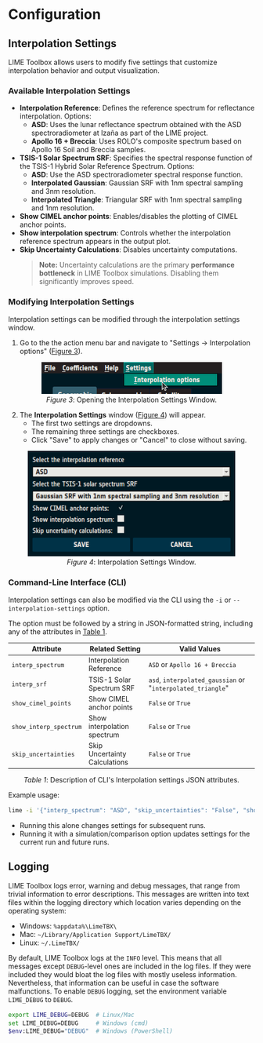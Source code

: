# Configuration

## Interpolation Settings

LIME Toolbox allows users to modify five settings that customize interpolation behavior and output visualization.

### Available Interpolation Settings
- **Interpolation Reference**: Defines the reference spectrum for reflectance interpolation. Options:
  - **ASD**: Uses the lunar reflectance spectrum obtained with the ASD spectroradiometer at Izaña as part of the LIME project.
  - **Apollo 16 + Breccia**: Uses ROLO's composite spectrum based on Apollo 16 Soil and Breccia samples.
- **TSIS-1 Solar Spectrum SRF**: Specifies the spectral response function of the TSIS-1 Hybrid Solar Reference Spectrum. Options:
  - **ASD**: Use the ASD spectroradiometer spectral response function.
  - **Interpolated Gaussian**: Gaussian SRF with 1nm spectral sampling and 3nm resolution.
  - **Interpolated Triangle**: Triangular SRF with 1nm spectral sampling and 1nm resolution.
- **Show CIMEL anchor points**: Enables/disables the plotting of CIMEL anchor points.
- **Show interpolation spectrum**: Controls whether the interpolation reference spectrum appears in the output plot.
- **Skip Uncertainty Calculations**: Disables uncertainty computations.
  > **Note:** Uncertainty calculations are the primary **performance bottleneck** in LIME Toolbox simulations.
  > Disabling them significantly improves speed.

### Modifying Interpolation Settings

Interpolation settings can be modified through the interpolation settings window.

1. Go to the the action menu bar and navigate to "Settings → Interpolation options" ([Figure 3](#fig-3)).

<figure align="center" id="fig-3">
    <img src="../../images/user_guide/open_interp_settings.png" alt="Opening the Interpolation Settings Window"/>
    <figcaption><i>Figure 3</i>: Opening the Interpolation Settings Window.</figcaption>
</figure>

2. The **Interpolation Settings** window ([Figure 4](#fig-4)) will appear.
   - The first two settings are dropdowns.
   - The remaining three settings are checkboxes.
   - Click "Save" to apply changes or "Cancel" to close without saving.

<figure align="center" id="fig-4">
    <img src="../../images/user_guide/inter_settings.png" alt="Interpolation Settings Window"/>
    <figcaption><i>Figure 4</i>: Interpolation Settings Window.</figcaption>
</figure>

### Command-Line Interface (CLI)

Interpolation settings can also be modified via the CLI using the `-i` or `--interpolation-settings` option.

The option must be followed by a string in JSON-formatted string, including any of the attributes in [Table 1](#tab-1).

<center id='tab-1'>

| **Attribute** | **Related Setting** | **Valid Values** |
|---------------|---------------------|------------------|
| `interp_spectrum` | Interpolation Reference | `ASD` or `Apollo 16 + Breccia` |
| `interp_srf` | TSIS-1 Solar Spectrum SRF | `asd`, `interpolated_gaussian` or "`interpolated_triangle`" |
| `show_cimel_points` | Show CIMEL anchor points | `False` or `True` |
| `show_interp_spectrum` | Show interpolation spectrum | `False` or `True` |
| `skip_uncertainties` | Skip Uncertainty Calculations | `False` or `True` |

<i>Table 1</i>: Description of CLI's Interpolation settings JSON attributes.

</center>

Example usage:
```sh
lime -i '{"interp_spectrum": "ASD", "skip_uncertainties": "False", "show_interp_spectrum": "False", "interp_srf": "interpolated_gaussian"}'
```
- Running this alone changes settings for subsequent runs.
- Running it with a simulation/comparison option updates settings for the current run and future runs.


## Logging
LIME Toolbox logs error, warning and debug messages, that range from trivial information to error descriptions.
This messages are written into text files within the logging directory which location varies depending on the operating system:
- Windows: `%appdata%\LimeTBX\`
- Mac: `~/Library/Application Support/LimeTBX/`
- Linux: `~/.LimeTBX/`

By default, LIME Toolbox logs at the `INFO` level. This means that all messages except `DEBUG`-level ones are included
in the log files. If they were included they would bloat the log files with mostly useless information. Nevertheless,
that information can be useful in case the software malfunctions. To enable `DEBUG` logging, set the environment variable
`LIME_DEBUG` to `DEBUG`.

```sh
export LIME_DEBUG=DEBUG  # Linux/Mac
set LIME_DEBUG=DEBUG     # Windows (cmd)
$env:LIME_DEBUG="DEBUG"  # Windows (PowerShell)
```
